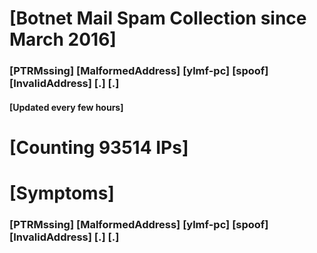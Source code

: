 # [Botnet Mail Spam Collection since March 2016]
### [PTRMssing] [MalformedAddress] [ylmf-pc] [spoof] [InvalidAddress] [.] [.]
#### [Updated every few hours]

# [Counting 93514 IPs]

# [Symptoms] 
###   [PTRMssing] [MalformedAddress] [ylmf-pc] [spoof] [InvalidAddress] [.] [.]
